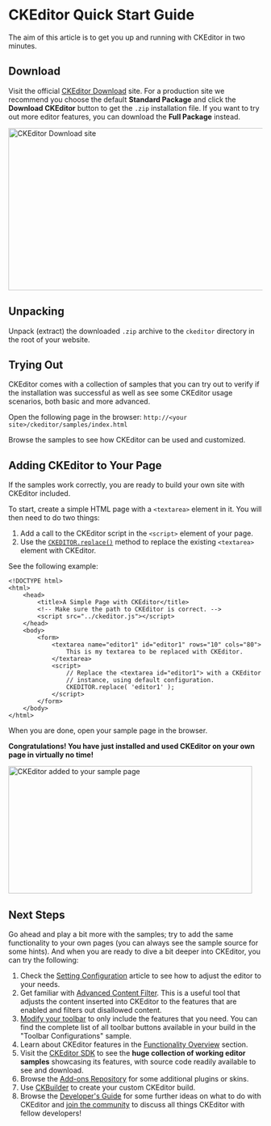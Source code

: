 <!--
Copyright (c) 2003-2015, CKSource - Frederico Knabben. All rights reserved.
For licensing, see LICENSE.md.
-->

# CKEditor Quick Start Guide

The aim of this article is to get you up and running with CKEditor in two minutes.

## Download

Visit the official [CKEditor Download](http://ckeditor.com/download) site. For a production site we recommend you choose the default **Standard Package** and click the **Download CKEditor** button to get the `.zip` installation file. If you want to try out more editor features, you can download the **Full Package** instead.

<a href="http://ckeditor.com/download"><img src="guides/dev_installation/ckeditor_quick_start_download.png" alt="CKEditor Download site" width="696" height="321"></a>

## Unpacking

Unpack (extract) the downloaded `.zip` archive to the `ckeditor` directory in the root of your website.

## Trying Out

CKEditor comes with a collection of samples that you can try out to verify if the installation was successful as well as see some CKEditor usage scenarios, both basic and more advanced.

Open the following page in the browser:
`http://<your site>/ckeditor/samples/index.html`

Browse the samples to see how CKEditor can be used and customized.

## Adding CKEditor to Your Page

If the samples work correctly, you are ready to build your own site with CKEditor included.

To start, create a simple HTML page with a `<textarea>` element in it. You will then need to do two things:

1. Add a call to the CKEditor script in the `<script>` element of your page.
2. Use the [`CKEDITOR.replace()`](#!/api/CKEDITOR-method-replace) method to  replace the existing `<textarea>` element with CKEditor.

See the following example:

	<!DOCTYPE html>
	<html>
		<head>
			<title>A Simple Page with CKEditor</title>
			<!-- Make sure the path to CKEditor is correct. -->
			<script src="../ckeditor.js"></script>
		</head>
		<body>
			<form>
				<textarea name="editor1" id="editor1" rows="10" cols="80">
					This is my textarea to be replaced with CKEditor.
				</textarea>
				<script>
					// Replace the <textarea id="editor1"> with a CKEditor
					// instance, using default configuration.
					CKEDITOR.replace( 'editor1' );
				</script>
			</form>
		</body>
	</html>

When you are done, open your sample page in the browser.

**Congratulations! You have just installed and used CKEditor on your own page in virtually no time!**

<img src="guides/dev_installation/ckeditor_on_page.png" alt="CKEditor added to your sample page" width="483" height="252">

## Next Steps

Go ahead and play a bit more with the samples; try to add the same functionality to your own pages (you can always see the sample source for some hints). And when you are ready to dive a bit deeper into CKEditor, you can try the following:

1. Check the [Setting Configuration](#!/guide/dev_configuration) article to see how to adjust the editor to your needs.
1. Get familiar with [Advanced Content Filter](#!/guide/dev_acf). This is a useful tool that adjusts the content inserted into CKEditor to the features that are enabled and filters out disallowed content.
1. [Modify your toolbar](#!/guide/dev_toolbar) to only include the features that you need. You can find the complete list of all toolbar buttons available in your build in the "Toolbar Configurations" sample.
1. Learn about CKEditor features in the [Functionality Overview](#!/guide/dev_features) section.
1. Visit the [CKEditor SDK](..) to see the **huge collection of working editor samples** showcasing its features, with source code readily available to see and download. 
1. Browse the [Add-ons Repository](http://ckeditor.com/addons/plugins/all) for some additional plugins or skins.
1. Use [CKBuilder](http://ckeditor.com/builder) to create your custom CKEditor build.
1. Browse the [Developer's Guide](#!/guide) for some further ideas on what to do with CKEditor and [join the community](http://ckeditor.com/forums) to discuss all things CKEditor with fellow developers!
